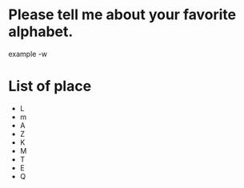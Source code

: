 # Please tell me about your favorite alphabet.
example 
-w
# List of place
- L
- m
- A
- Z
- K
- M
- T
- E
- Q

